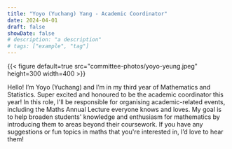```yaml
---
title: "Yoyo (Yuchang) Yang - Academic Coordinator"
date: 2024-04-01
draft: false
showDate: false
# description: "a description"
# tags: ["example", "tag"]
---
```

{{< figure default=true src="committee-photos/yoyo-yeung.jpeg" height=300 width=400 >}}

Hello! I’m Yoyo (Yuchang) and I’m in my third year of Mathematics and Statistics. Super excited and honoured to be the academic coordinator this year! In this role, I'll be responsible for organising academic-related events, including the Maths Annual Lecture everyone knows and loves. My goal is to help broaden students' knowledge and enthusiasm for mathematics by introducing them to areas beyond their coursework. If you have any suggestions or fun topics in maths that you're interested in, I’d love to hear them!
